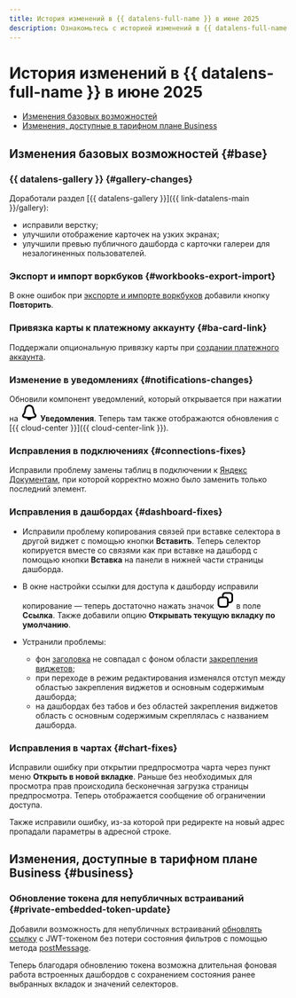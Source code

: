 ```yaml
---
title: История изменений в {{ datalens-full-name }} в июне 2025
description: Ознакомьтесь с историей изменений в {{ datalens-full-name }} за июнь 2025.
---
```


# История изменений в {{ datalens-full-name }} в июне 2025


* [Изменения базовых возможностей](#base)
* [Изменения, доступные в тарифном плане Business](#business)

## Изменения базовых возможностей {#base}

### {{ datalens-gallery }} {#gallery-changes}

Доработали раздел [{{ datalens-gallery }}]({{ link-datalens-main }}/gallery):

* исправили верстку;
* улучшили отображение карточек на узких экранах;
* улучшили превью публичного дашборда с карточки галереи для незалогиненных пользователей.

### Экспорт и импорт воркбуков {#workbooks-export-import}

В окне ошибок при [экспорте и импорте воркбуков](../workbooks-collections/export-and-import.md) добавили кнопку **Повторить**.

### Привязка карты к платежному аккаунту {#ba-card-link}

Поддержали опциональную привязку карты при [создании платежного аккаунта](../../billing/operations/create-new-account.md).

### Изменение в уведомлениях {#notifications-changes}

Обновили компонент уведомлений, который открывается при нажатии на ![image](../../_assets/console-icons/bell.svg) **Уведомления**. Теперь там также отображаются обновления с [{{ cloud-center }}]({{ cloud-center-link }}).



### Исправления в подключениях {#connections-fixes}

Исправили проблему замены таблиц в подключении к [Яндекс Документам](../operations/connection/create-yadocs.md), при которой корректно можно было заменить только последний элемент.


### Исправления в дашбордах {#dashboard-fixes}

* Исправили проблему копирования связей при вставке селектора в другой виджет с помощью кнопки **Вставить**. Теперь селектор копируется вместе со связями как при вставке на дашборд с помощью кнопки **Вставка** на панели в нижней части страницы дашборда.
* В окне настройки ссылки для доступа к дашборду исправили копирование — теперь достаточно нажать значок ![icon](../../_assets/console-icons/copy.svg) в поле **Ссылка**. Также добавили опцию **Открывать текущую вкладку по умолчанию**.
* Устранили проблемы:
  
  * фон [заголовка](../dashboard/widget.md#title) не совпадал с фоном области [закрепления виджетов](../dashboard/settings.md#widget-fixation);
  * при переходе в режим редактирования изменялся отступ между областью закрепления виджетов и основным содержимым дашборда;
  * на дашбордах без табов и без областей закрепления виджетов область с основным содержимым скреплялась с названием дашборда.

### Исправления в чартах {#chart-fixes}

Исправили ошибку при открытии предпросмотра чарта через пункт меню **Открыть в новой вкладке**. Раньше без необходимых для просмотра прав происходила бесконечная загрузка страницы предпросмотра. Теперь отображается сообщение об ограничении доступа.

Также исправили ошибку, из-за которой при редиректе на новый адрес пропадали параметры в адресной строке.


## Изменения, доступные в тарифном плане Business {#business}

### Обновление токена для непубличных встраиваний {#private-embedded-token-update}

Добавили возможность для непубличных встраиваний [обновлять ссылку](../security/private-embedded-objects.md#token-update) с JWT-токеном без потери состояния фильтров с помощью метода [postMessage](https://developer.mozilla.org/en-US/docs/Web/API/Window/postMessage).

Теперь благодаря обновлению токена возможна длительная фоновая работа встроенных дашбордов с сохранением состояния ранее выбранных вкладок и значений селекторов.

